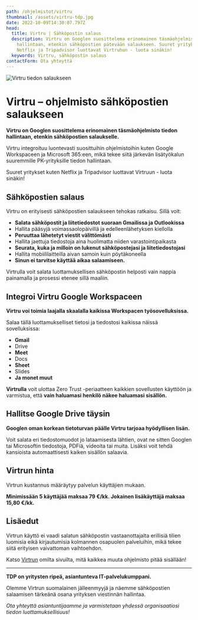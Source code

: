 ```yaml
---
path: /ohjelmistot/virtru
thumbnail: /assets/virtru-tdp.jpg
date: 2022-10-09T14:30:07.797Z
head:
  title: Virtru | Sähköpostin salaus
  description: Virtru on Googlen suosittelema erinomainen täsmäohjelmisto tiedon
    hallintaan, etenkin sähköpostien pätevään salaukseen. Suuret yritykset kuten
    Netflix ja Tripadvisor luottavat Virtruhun - luota sinäkin!
  keywords: Virtru, sähköpostin salaus
contactForm: Ota yhteyttä
---
```

![Virtru tiedon salaukseen](/assets/virtru-tdp.jpg)

# V﻿irtru – ohjelmisto sähköpostien salaukseen

**Virtru on Googlen suosittelema erinomainen täsmäohjelmisto tiedon hallintaan, etenkin sähköpostien salaukselle.** 

Virtru integroituu luontevasti suosittuihin ohjelmistoihin kuten Google Workspaceen ja Microsoft 365:een, mikä tekee siitä järkevän lisätyökalun suuremmille PK-yrityksille tiedon hallintaan. 

Suuret yritykset kuten Netflix ja Tripadvisor luottavat Virtruun - luota sinäkin!

## Sähköpostien salaus

Virtru on erityisesti sähköpostien salaukseen tehokas ratkaisu. Sillä voit: 

* **Salata sähköpostit ja liitetiedostot suoraan Gmailissa ja Outlookissa**
* Hallita pääsyjä voimassaolopäivillä ja edelleenlähetyksen kiellolla
* **Peruuttaa lähetetyt viestit välittömästi**
* Hallita jaettuja tiedostoja aina huolimatta niiden varastointipaikasta
* **Seurata, kuka ja milloin on lukenut sähköpostejasi ja liitetiedostojasi**
* Hallita mobiililaitteilla aivan samoin kuin pöytäkoneella
* **Sinun ei tarvitse käyttää aikaa salaamiseen.** 

Virtrulla voit salata luottamuksellisen sähköpostin helposti vain nappia painamalla ja prosessi etenee sillä maaliin.

## Integroi Virtru Google Workspaceen

**Virtru voi toimia laajalla skaalalla kaikissa Workspacen työsovelluksissa.** 

Salaa tällä luottamukselliset tietosi ja tiedostosi kaikissa näissä sovelluksissa: 

* **Gmail**
* Drive
* **Meet**
* Docs
* **Sheet** 
* Slides
* **Ja monet muut**

**Virtrulla** voit ulottaa Zero Trust -periaatteen kaikkien sovellusten käyttöön ja varmistua, että **vain haluamasi henkilö näkee haluamasi sisällön.**

## Hallitse Google Drive täysin

**Googlen oman korkean tietoturvan päälle Virtru tarjoaa hyödyllisen lisän.** 

Voit salata eri tiedostomuodot jo lataamisesta lähtien, ovat ne sitten Googlen tai Microsoftin tiedostoja, PDFiä, videoita tai muita. Lisäksi voit tehdä kansioista automaattisesti kaiken sisällön salaavia.

## Virtrun hinta

Virtrun kustannus määräytyy palvelun käyttäjien mukaan.

**Minimissään 5 käyttäjää maksaa 79 €/kk. Jokainen lisäkäyttäjä maksaa 15,80 €/kk.**

## Lisäedut

Virtrun käyttö ei vaadi salatun sähköpostin vastaanottajalta erillisiä tilien luomisia eikä kirjautumisia kolmannen osapuolen palveluihin, mikä tekee siitä erityisen vaivattoman vaihtoehdon. 

Katso [Virtrun](https://www.virtru.com/) omilta sivuilta, mitä kaikkea muuta ohjelmisto pitää sisällään!

- - -

**TDP on yritysten ripeä, asiantunteva IT-palvelukumppani.** 

Olemme Virtrun suomalainen jälleenmyyjä ja näemme sähköpostien salaamisen tärkeänä osana yrityksen viestinnän hallintaa.

*Ota yhteyttä asiantuntijaamme ja varmistetaan yhdessä organisaatiosi tiedon luottamuksellisuus!*